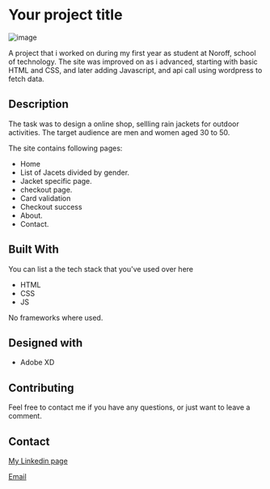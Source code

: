 # Your project title

![image](https://user-images.githubusercontent.com/80599295/171509096-4f6b597c-e7da-4bdf-a6d0-48ba8be11e68.png)

A project that i worked on during my first year as student at Noroff, school of technology. The site was improved on as i advanced, starting with basic HTML and CSS, and later adding Javascript, and api call using wordpress to fetch data.   

## Description

The task was to design a online shop, sellling rain jackets for outdoor activities. The target audience are men and women aged 30 to 50.  

The site contains following pages: 

- Home
- List of Jacets divided by gender. 
- Jacket specific page. 
- checkout page. 
- Card validation
- Checkout success 
- About.
- Contact.

## Built With

You can list a the tech stack that you've used over here

- HTML
- CSS
- JS

No frameworks where used. 

## Designed with 

- Adobe XD


## Contributing

Feel free to contact me if you have any questions, or just want to leave a comment.

## Contact

[My Linkedin page](https://www.google.com/url?sa=t&rct=j&q=&esrc=s&source=web&cd=&cad=rja&uact=8&ved=2ahUKEwjk04jXp4r4AhUZRfEDHQMbCSYQFnoECAcQAQ&url=https%3A%2F%2Fno.linkedin.com%2Fin%2Fmartin-mroz-28008121a&usg=AOvVaw1SSNET_dDG4MRj1uQ6PD__)

[Email](https://mamr@hotmail.no)



